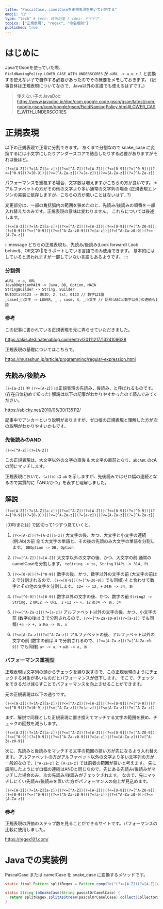 ```yaml
---
title: "PascalCase, camelCaseを正規表現を用いて分割する"
emoji: "🐪"
type: "tech" # tech: 技術記事 / idea: アイデア
topics: ["正規表現", "regex", "命名規則"]
published: true
---
```


# はじめに

JavaでGsonを使っていた際、 `FieldNamingPolicy.LOWER_CASE_WITH_UNDERSCORES` が `aURL -> a_u_r_l` と変換する使えない子で自作する必要があったのでその概要をメモしておきます。
(記事自体は正規表現についてなので、Java以外の言語でも使えるはずです。)
> 使えない子のJavaDoc: https://www.javadoc.io/doc/com.google.code.gson/gson/latest/com.google.gson/com/google/gson/FieldNamingPolicy.html#LOWER_CASE_WITH_UNDERSCORES

# 正規表現

以下の正規表現で正常に分割できます。
あくまで分割なので snake_case に変換するには小文字にしたりアンダースコアで結合したりする必要がありますがそれは後ほど。

```regex
(?<=[A-Z])(?=[A-Z][a-z])|(?<=[^A-Z])(?=[A-Z])|(?<=[0-9])(?=[^0-9])|(?<=[^0-9])(?=[0-9])|(?<=[^A-Za-z])(?=[a-z])|(?<=[A-Za-z])(?=[^A-Za-z])
```

パフォーマンスを重視する場合、文字数は増えますがこちらの方が良いです。
※アルファベットの方がその他の文字より多い通常の文字列の場合
(正規表現エンジンの実装に依存しますが、こちらの方が悪いことはないはず…?)

変更部分は、一部の角括弧内の範囲を狭めたのと、先読み/後読みの順番を一部入れ替えたのみです。正規表現の意味は変わりません。
これらについては後述します。

```regex
(?<=[A-Z])(?=[A-Z][a-z])|(?<=[^A-Z])(?=[A-Z])|(?<=[0-9])(?=[^A-Z0-9])|(?=[0-9])(?<=[^0-9])|(?<=[^A-Za-z0-9])(?=[a-z])|(?=[^A-Za-z0-9])(?<=[A-Za-z])
```

:::message
どちらの正規表現も、先読み/後読み(Look forward/ Look behind)、OR文字(|)をサポートしている言語でのみ使用できます。
基本的にはしていると思われますが一部していない言語もあるようです。
:::

### 分割例

```regex
aURL -> a, URL
JavaDBOptionMAIN -> Java, DB, Option, MAIN
StringBuilder -> String, Builder
UUID2txt0123 -> UUID, 2, txt, 0123 // 数字は1語
_case4_小文字 -> LOWER, _ , case, 4, _小文字 // 記号(ABCと数字以外)の連続も1語
```

### 参考

この記事に書かれている正規表現を元に弄らせていただきました。

https://akisute3.hatenablog.com/entry/20111217/1324109628

正規表現の基礎についてはこちらで。

https://murashun.jp/article/programming/regular-expression.html

## 先読み/後読み

`(?=[a-Z])` や `(?<=[A-Z])` は正規表現の先読み、後読み、と呼ばれるものです。(存在自体初めて知った)
解説は以下の記事がわかりやすかったので読んでみてください。

https://abicky.net/2010/05/30/135112/

記事中でアンカーという説明がありますが、ゼロ幅の正規表現と理解した方が次の説明がわかりやすいかもです。

### 先後読みのAND

`(?<=[^A-Z])(?=[A-Z])`

この正規表現は、大文字以外の文字の直後 & 大文字の直前となり、`abcABC` のcAの間にマッチします。

正規表現において、`(a)(b)` は `ab` を示しますが、先後読みではゼロ幅の連続となるので実質的に「AND/かつ」を表すと理解しました。

## 解説

```regex
(?<=[A-Z])(?=[A-Z][a-z])|(?<=[^A-Z])(?=[A-Z])|(?<=[0-9])(?=[^0-9])|(?<=[^0-9])(?=[0-9])|(?<=[^A-Za-z])(?=[a-z])|(?<=[A-Za-z])(?=[^A-Za-z])
```

`|`(OR/または) で区切って1つずつ見ていくと、

1. `(?<=[A-Z])(?=[A-Z][a-z])`
大文字の後、かつ、大文字と小文字の連続(例:Ab)の前
全て大文字の単語と、その後の先頭のみ大文字の単語を分割します。
`DBOption -> DB, Option`

2. `(?<=[^A-Z])(?=[A-Z])`
大文字以外の文字の後、かつ、大文字の前
通常のcamelCaseを分割します。
`toString -> to, String` `314Pi -> 314, Pi`

3. `(?<=[0-9])(?=[^0-9])`
数字の後、かつ、数字以外の文字の前
(大文字の前は 2 で分割されるので、`(?<=[0-9])(?=[^A-Z0-9])` でも同様)
4 と合わせて数字とその他の文字を分割します。
`12+ -> 12, +` `34あ -> 34, あ`

4. `(?<=[^0-9])(?=[0-9])`
数字以外の文字の後、かつ、数字の前
`String2 -> String, 2` `URL2 -> URL, 2` `+12 -> +, 12` `あ34 -> あ, 34`

5. `(?<=[^A-Za-z])(?=[a-z])`
アルファベット以外の文字の後、かつ、小文字の前
(数字の後は 3 で分割されるので、`(?<=[^A-Za-z0-9])(?=[a-z])` でも同様)
`+a -> +, a` `あa -> あ, a`

6. `(?<=[A-Za-z])(?=[^A-Za-z])`
アルファベットの後、アルファベット以外の文字の前
(数字の前は 4 で分割されるので、`(?<=[A-Za-z])(?=[^A-Za-z0-9])` でも同様)
`a+ -> a, +` `aあ -> a, あ`

### パフォーマンス重視型

正規表現は文字列の頭からチェックを繰り返すので、この正規表現のようにチェックする対象が多いものだとパフォーマンスが低下します。
そこで、チェックをできるだけ減らすことでパフォーマンスを向上させることができます。

元の正規表現は以下の通りです。

```regex
(?<=[A-Z])(?=[A-Z][a-z])|(?<=[^A-Z])(?=[A-Z])|(?<=[0-9])(?=[^0-9])|(?<=[^0-9])(?=[0-9])|(?<=[^A-Za-z])(?=[a-z])|(?<=[A-Za-z])(?=[^A-Za-z])
```

まず、解説で同様とした正規表現に置き換えてマッチする文字の範囲を狭め、チェックの回数を減らします。

```regex
(?<=[A-Z])(?=[A-Z][a-z])|(?<=[^A-Z])(?=[A-Z])|(?<=[0-9])(?=[^A-Z0-9])|(?<=[^0-9])(?=[0-9])|(?<=[^A-Za-z0-9])(?=[a-z])|(?<=[A-Za-z])(?=[^A-Za-z0-9])
```

次に、先読みと後読みをマッチする文字の範囲の狭い方が先になるよう入れ替えます。
アルファベットの方がアルファベット以外の文字より多い文字列の方が一般的なので、`[^A-Za-z]` と `[A-Za-z]` では前者の範囲が狭いと考えます。
先に説明したようにゼロ幅の連続はANDと同じなので、先にある先読み/後読みがマッチした場合のみ、次の先読み/後読みがチェックされます。
なので、先にマッチしにくい先読み/後読みを置いた方がパフォーマンスの向上が見込めます。

```regex
(?<=[A-Z])(?=[A-Z][a-z])|(?<=[^A-Z])(?=[A-Z])|(?<=[0-9])(?=[^A-Z0-9])|(?=[0-9])(?<=[^0-9])|(?<=[^A-Za-z0-9])(?=[a-z])|(?=[^A-Za-z0-9])(?<=[A-Za-z])
```

### 参考

正規表現の評価のステップ数を見ることができるサイトです。パフォーマンスの比較に使用しました。

https://regex101.com/

# Javaでの実装例

PascalCase または camelCase を snake_case に変換するメソッドです。

```java
static final Pattern splitRegex = Pattern.compile("(?<=[A-Z])(?=[A-Z][a-z])|(?<=[^A-Z])(?=[A-Z])|(?<=[0-9])(?=[^A-Z0-9])|(?=[0-9])(?<=[^0-9])|(?<=[^A-Za-z0-9])(?=[a-z])|(?=[^A-Za-z0-9])(?<=[A-Za-z]))";

static String toSnakeCase(String pascalOrCamelCase) {
  return splitRegex.splitAsStream(pascalOrCamelCase).collect(Collectors.joining("_"));
}
```
